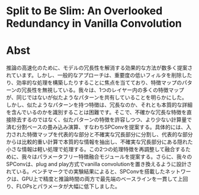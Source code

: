 # Split to Be Slim: An Overlooked Redundancy in Vanilla Convolution

# Abst

推論の高速化のために、モデルの冗長性を解消する効果的な方法が数多く提案されています。しかし、一般的なアプローチは、重要度の低いフィルタを削除したり、効率的な処理を構築したりすることに焦点を当てており、特徴マップのパターンの冗長性を無視している。我々は、1つのレイヤー内の多くの特徴マップが、同じではないが似たようなパターンを共有していることを明らかにした。 しかし、似たようなパターンを持つ特徴は、冗長なのか、それとも本質的な詳細を含んでいるのかを識別することは困難です。そこで、不確かな冗長な特徴を直接除去するのではなく、似たパターンの特徴を許容しつつ、より少ない計算量で済む分割ベースの畳み込み演算、すなわちSPConvを提案する。具体的には、入力された特徴マップを代表的な部分と不確実な冗長部分に分割し、代表的な部分からは比較的重い計算で本質的な情報を抽出し、不確実な冗長部分にある隠れた小さな情報は軽い処理で処理する。この2つの処理特徴を再調整して融合するために、我々はパラメータフリー特徴融合モジュールを提案する。さらに、我々のSPConvは、plug and play方式でvanilla convolutionを置き換えるように設計されている。ベンチマークでの実験結果によると、SPConvを搭載したネットワークは、GPU上で精度と推論時間の両方で最先端のベースラインを一貫して上回り、FLOPsとパラメータが大幅に低下しました。
